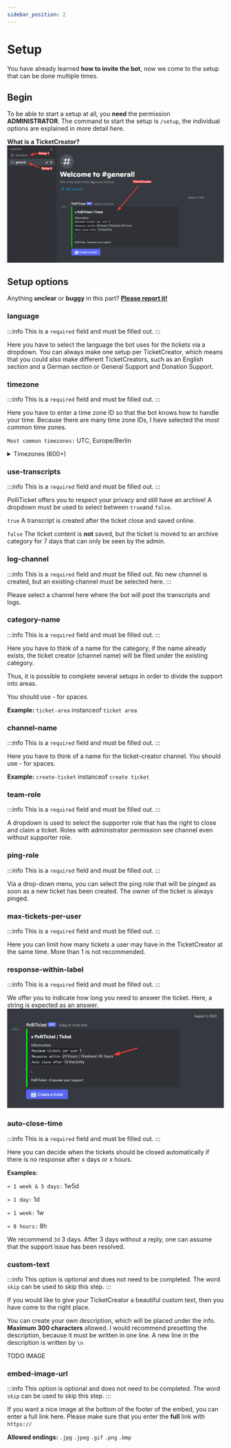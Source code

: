 ```yaml
---
sidebar_position: 2
---
```


# Setup

You have already learned **how to invite the bot**, now we come to the setup that can be done multiple times.

## Begin

To be able to start a setup at all, you **need** the permission **ADMINISTRATOR**.
The command to start the setup is `/setup`, the individual options are explained in more detail here.

**What is a TicketCreator?**
![TicketCreator](./img/ticket-creator.png)

## Setup options

Anything **unclear** or **buggy** in this part? **[Please report it!](https://github.com/xiLight/PolliTicketDocs/issues/new/choose)**

### language

:::info
This is a `required` field and must be filled out.
:::

Here you have to select the language the bot uses for the tickets via a dropdown.
You can always make one setup per TicketCreator, which means that you could also make different TicketCreators, 
such as an English section and a German section or General Support and Donation Support.

### timezone

:::info
This is a `required` field and must be filled out.
:::

Here you have to enter a time zone ID so that the bot knows how to handle your time.
Because there are many time zone IDs, I have selected the most common time zones.

`Most common timezones:` UTC, Europe/Berlin
<details>
<summary>Timezones (600+)</summary>
ACT
AET
AGT
ART
AST
Africa/Abidjan
Africa/Accra
Africa/Addis_Ababa
Africa/Algiers
Africa/Asmara
Africa/Asmera
Africa/Bamako
Africa/Bangui
Africa/Banjul
Africa/Bissau
Africa/Blantyre
Africa/Brazzaville
Africa/Bujumbura
Africa/Cairo
Africa/Casablanca
Africa/Ceuta
Africa/Conakry
Africa/Dakar
Africa/Dar_es_Salaam
Africa/Djibouti
Africa/Douala
Africa/El_Aaiun
Africa/Freetown
Africa/Gaborone
Africa/Harare
Africa/Johannesburg
Africa/Juba
Africa/Kampala
Africa/Khartoum
Africa/Kigali
Africa/Kinshasa
Africa/Lagos
Africa/Libreville
Africa/Lome
Africa/Luanda
Africa/Lubumbashi
Africa/Lusaka
Africa/Malabo
Africa/Maputo
Africa/Maseru
Africa/Mbabane
Africa/Mogadishu
Africa/Monrovia
Africa/Nairobi
Africa/Ndjamena
Africa/Niamey
Africa/Nouakchott
Africa/Ouagadougou
Africa/Porto-Novo
Africa/Sao_Tome
Africa/Timbuktu
Africa/Tripoli
Africa/Tunis
Africa/Windhoek
America/Adak
America/Anchorage
America/Anguilla
America/Antigua
America/Araguaina
America/Argentina/Buenos_Aires
America/Argentina/Catamarca
America/Argentina/ComodRivadavia
America/Argentina/Cordoba
America/Argentina/Jujuy
America/Argentina/La_Rioja
America/Argentina/Mendoza
America/Argentina/Rio_Gallegos
America/Argentina/Salta
America/Argentina/San_Juan
America/Argentina/San_Luis
America/Argentina/Tucuman
America/Argentina/Ushuaia
America/Aruba
America/Asuncion
America/Atikokan
America/Atka
America/Bahia
America/Bahia_Banderas
America/Barbados
America/Belem
America/Belize
America/Blanc-Sablon
America/Boa_Vista
America/Bogota
America/Boise
America/Buenos_Aires
America/Cambridge_Bay
America/Campo_Grande
America/Cancun
America/Caracas
America/Catamarca
America/Cayenne
America/Cayman
America/Chicago
America/Chihuahua
America/Coral_Harbour
America/Cordoba
America/Costa_Rica
America/Creston
America/Cuiaba
America/Curacao
America/Danmarkshavn
America/Dawson
America/Dawson_Creek
America/Denver
America/Detroit
America/Dominica
America/Edmonton
America/Eirunepe
America/El_Salvador
America/Ensenada
America/Fort_Wayne
America/Fortaleza
America/Glace_Bay
America/Godthab
America/Goose_Bay
America/Grand_Turk
America/Grenada
America/Guadeloupe
America/Guatemala
America/Guayaquil
America/Guyana
America/Halifax
America/Havana
America/Hermosillo
America/Indiana/Indianapolis
America/Indiana/Knox
America/Indiana/Marengo
America/Indiana/Petersburg
America/Indiana/Tell_City
America/Indiana/Vevay
America/Indiana/Vincennes
America/Indiana/Winamac
America/Indianapolis
America/Inuvik
America/Iqaluit
America/Jamaica
America/Jujuy
America/Juneau
America/Kentucky/Louisville
America/Kentucky/Monticello
America/Knox_IN
America/Kralendijk
America/La_Paz
America/Lima
America/Los_Angeles
America/Louisville
America/Lower_Princes
America/Maceio
America/Managua
America/Manaus
America/Marigot
America/Martinique
America/Matamoros
America/Mazatlan
America/Mendoza
America/Menominee
America/Merida
America/Metlakatla
America/Mexico_City
America/Miquelon
America/Moncton
America/Monterrey
America/Montevideo
America/Montreal
America/Montserrat
America/Nassau
America/New_York
America/Nipigon
America/Nome
America/Noronha
America/North_Dakota/Beulah
America/North_Dakota/Center
America/North_Dakota/New_Salem
America/Ojinaga
America/Panama
America/Pangnirtung
America/Paramaribo
America/Phoenix
America/Port-au-Prince
America/Port_of_Spain
America/Porto_Acre
America/Porto_Velho
America/Puerto_Rico
America/Rainy_River
America/Rankin_Inlet
America/Recife
America/Regina
America/Resolute
America/Rio_Branco
America/Rosario
America/Santa_Isabel
America/Santarem
America/Santiago
America/Santo_Domingo
America/Sao_Paulo
America/Scoresbysund
America/Shiprock
America/Sitka
America/St_Barthelemy
America/St_Johns
America/St_Kitts
America/St_Lucia
America/St_Thomas
America/St_Vincent
America/Swift_Current
America/Tegucigalpa
America/Thule
America/Thunder_Bay
America/Tijuana
America/Toronto
America/Tortola
America/Vancouver
America/Virgin
America/Whitehorse
America/Winnipeg
America/Yakutat
America/Yellowknife
Antarctica/Casey
Antarctica/Davis
Antarctica/DumontDUrville
Antarctica/Macquarie
Antarctica/Mawson
Antarctica/McMurdo
Antarctica/Palmer
Antarctica/Rothera
Antarctica/South_Pole
Antarctica/Syowa
Antarctica/Troll
Antarctica/Vostok
Arctic/Longyearbyen
Asia/Aden
Asia/Almaty
Asia/Amman
Asia/Anadyr
Asia/Aqtau
Asia/Aqtobe
Asia/Ashgabat
Asia/Ashkhabad
Asia/Baghdad
Asia/Bahrain
Asia/Baku
Asia/Bangkok
Asia/Beirut
Asia/Bishkek
Asia/Brunei
Asia/Calcutta
Asia/Chita
Asia/Choibalsan
Asia/Chongqing
Asia/Chungking
Asia/Colombo
Asia/Dacca
Asia/Damascus
Asia/Dhaka
Asia/Dili
Asia/Dubai
Asia/Dushanbe
Asia/Gaza
Asia/Harbin
Asia/Hebron
Asia/Ho_Chi_Minh
Asia/Hong_Kong
Asia/Hovd
Asia/Irkutsk
Asia/Istanbul
Asia/Jakarta
Asia/Jayapura
Asia/Jerusalem
Asia/Kabul
Asia/Kamchatka
Asia/Karachi
Asia/Kashgar
Asia/Kathmandu
Asia/Katmandu
Asia/Khandyga
Asia/Kolkata
Asia/Krasnoyarsk
Asia/Kuala_Lumpur
Asia/Kuching
Asia/Kuwait
Asia/Macao
Asia/Macau
Asia/Magadan
Asia/Makassar
Asia/Manila
Asia/Muscat
Asia/Nicosia
Asia/Novokuznetsk
Asia/Novosibirsk
Asia/Omsk
Asia/Oral
Asia/Phnom_Penh
Asia/Pontianak
Asia/Pyongyang
Asia/Qatar
Asia/Qyzylorda
Asia/Rangoon
Asia/Riyadh
Asia/Riyadh87
Asia/Riyadh88
Asia/Riyadh89
Asia/Saigon
Asia/Sakhalin
Asia/Samarkand
Asia/Seoul
Asia/Shanghai
Asia/Singapore
Asia/Srednekolymsk
Asia/Taipei
Asia/Tashkent
Asia/Tbilisi
Asia/Tehran
Asia/Tel_Aviv
Asia/Thimbu
Asia/Thimphu
Asia/Tokyo
Asia/Ujung_Pandang
Asia/Ulaanbaatar
Asia/Ulan_Bator
Asia/Urumqi
Asia/Ust-Nera
Asia/Vientiane
Asia/Vladivostok
Asia/Yakutsk
Asia/Yekaterinburg
Asia/Yerevan
Atlantic/Azores
Atlantic/Bermuda
Atlantic/Canary
Atlantic/Cape_Verde
Atlantic/Faeroe
Atlantic/Faroe
Atlantic/Jan_Mayen
Atlantic/Madeira
Atlantic/Reykjavik
Atlantic/South_Georgia
Atlantic/St_Helena
Atlantic/Stanley
Australia/ACT
Australia/Adelaide
Australia/Brisbane
Australia/Broken_Hill
Australia/Canberra
Australia/Currie
Australia/Darwin
Australia/Eucla
Australia/Hobart
Australia/LHI
Australia/Lindeman
Australia/Lord_Howe
Australia/Melbourne
Australia/NSW
Australia/North
Australia/Perth
Australia/Queensland
Australia/South
Australia/Sydney
Australia/Tasmania
Australia/Victoria
Australia/West
Australia/Yancowinna
BET
BST
Brazil/Acre
Brazil/DeNoronha
Brazil/East
Brazil/West
CAT
CET
CNT
CST
CST6CDT
CTT
Canada/Atlantic
Canada/Central
Canada/East-Saskatchewan
Canada/Eastern
Canada/Mountain
Canada/Newfoundland
Canada/Pacific
Canada/Saskatchewan
Canada/Yukon
Chile/Continental
Chile/EasterIsland
Cuba
EAT
ECT
EET
EST
EST5EDT
Egypt
Eire
Etc/GMT
Etc/GMT+0
Etc/GMT+1
Etc/GMT+10
Etc/GMT+11
Etc/GMT+12
Etc/GMT+2
Etc/GMT+3
Etc/GMT+4
Etc/GMT+5
Etc/GMT+6
Etc/GMT+7
Etc/GMT+8
Etc/GMT+9
Etc/GMT-0
Etc/GMT-1
Etc/GMT-10
Etc/GMT-11
Etc/GMT-12
Etc/GMT-13
Etc/GMT-14
Etc/GMT-2
Etc/GMT-3
Etc/GMT-4
Etc/GMT-5
Etc/GMT-6
Etc/GMT-7
Etc/GMT-8
Etc/GMT-9
Etc/GMT0
Etc/Greenwich
Etc/UCT
Etc/UTC
Etc/Universal
Etc/Zulu
Europe/Amsterdam
Europe/Andorra
Europe/Athens
Europe/Belfast
Europe/Belgrade
Europe/Berlin
Europe/Bratislava
Europe/Brussels
Europe/Bucharest
Europe/Budapest
Europe/Busingen
Europe/Chisinau
Europe/Copenhagen
Europe/Dublin
Europe/Gibraltar
Europe/Guernsey
Europe/Helsinki
Europe/Isle_of_Man
Europe/Istanbul
Europe/Jersey
Europe/Kaliningrad
Europe/Kiev
Europe/Lisbon
Europe/Ljubljana
Europe/London
Europe/Luxembourg
Europe/Madrid
Europe/Malta
Europe/Mariehamn
Europe/Minsk
Europe/Monaco
Europe/Moscow
Europe/Nicosia
Europe/Oslo
Europe/Paris
Europe/Podgorica
Europe/Prague
Europe/Riga
Europe/Rome
Europe/Samara
Europe/San_Marino
Europe/Sarajevo
Europe/Simferopol
Europe/Skopje
Europe/Sofia
Europe/Stockholm
Europe/Tallinn
Europe/Tirane
Europe/Tiraspol
Europe/Uzhgorod
Europe/Vaduz
Europe/Vatican
Europe/Vienna
Europe/Vilnius
Europe/Volgograd
Europe/Warsaw
Europe/Zagreb
Europe/Zaporozhye
Europe/Zurich
GB
GB-Eire
GMT
GMT0
Greenwich
HST
Hongkong
IET
IST
Iceland
Indian/Antananarivo
Indian/Chagos
Indian/Christmas
Indian/Cocos
Indian/Comoro
Indian/Kerguelen
Indian/Mahe
Indian/Maldives
Indian/Mauritius
Indian/Mayotte
Indian/Reunion
Iran
Israel
JST
Jamaica
Japan
Kwajalein
Libya
MET
MIT
MST
MST7MDT
Mexico/BajaNorte
Mexico/BajaSur
Mexico/General
Mideast/Riyadh87
Mideast/Riyadh88
Mideast/Riyadh89
NET
NST
NZ
NZ-CHAT
Navajo
PLT
PNT
PRC
PRT
PST
PST8PDT
Pacific/Apia
Pacific/Auckland
Pacific/Bougainville
Pacific/Chatham
Pacific/Chuuk
Pacific/Easter
Pacific/Efate
Pacific/Enderbury
Pacific/Fakaofo
Pacific/Fiji
Pacific/Funafuti
Pacific/Galapagos
Pacific/Gambier
Pacific/Guadalcanal
Pacific/Guam
Pacific/Honolulu
Pacific/Johnston
Pacific/Kiritimati
Pacific/Kosrae
Pacific/Kwajalein
Pacific/Majuro
Pacific/Marquesas
Pacific/Midway
Pacific/Nauru
Pacific/Niue
Pacific/Norfolk
Pacific/Noumea
Pacific/Pago_Pago
Pacific/Palau
Pacific/Pitcairn
Pacific/Pohnpei
Pacific/Ponape
Pacific/Port_Moresby
Pacific/Rarotonga
Pacific/Saipan
Pacific/Samoa
Pacific/Tahiti
Pacific/Tarawa
Pacific/Tongatapu
Pacific/Truk
Pacific/Wake
Pacific/Wallis
Pacific/Yap
Poland
Portugal
ROK
SST
Singapore
SystemV/AST4
SystemV/AST4ADT
SystemV/CST6
SystemV/CST6CDT
SystemV/EST5
SystemV/EST5EDT
SystemV/HST10
SystemV/MST7
SystemV/MST7MDT
SystemV/PST8
SystemV/PST8PDT
SystemV/YST9
SystemV/YST9YDT
Turkey
UCT
US/Alaska
US/Aleutian
US/Arizona
US/Central
US/East-Indiana
US/Eastern
US/Hawaii
US/Indiana-Starke
US/Michigan
US/Mountain
US/Pacific
US/Pacific-New
US/Samoa
UTC
Universal
VST
W-SU
WET
Zulu
</details>

### use-transcripts

:::info
This is a `required` field and must be filled out.
:::

PolliTicket offers you to respect your privacy and still have an archive!
A dropdown must be used to select between `true`and `false`.

`true` A transcript is created after the ticket close and saved online.

`false` The ticket content is **not** saved, but the ticket is moved to an archive category for 7 days that can only be seen by the admin.

### log-channel

:::info
This is a `required` field and must be filled out.
No new channel is created, but an existing channel must be selected here.
:::

Please select a channel here where the bot will post the transcripts and logs.

### category-name

:::info
This is a `required` field and must be filled out.
:::

Here you have to think of a name for the category,
if the name already exists, the ticket creator (channel name) will be filed under the existing category.

Thus, it is possible to complete several setups in order to divide the support into areas.

You should use - for spaces.

**Example:** `ticket-area` instanceof `ticket area`

### channel-name

:::info
This is a `required` field and must be filled out.
:::

Here you have to think of a name for the ticket-creator channel.
You should use - for spaces.

**Example:** `create-ticket` instanceof `create ticket`

### team-role

:::info
This is a `required` field and must be filled out.
:::

A dropdown is used to select the supporter role that has the right to close and claim a ticket.
Roles with administrator permission see channel even without supporter role.

### ping-role

:::info
This is a `required` field and must be filled out.
:::

Via a drop-down menu, you can select the ping role that will be pinged as soon as a new ticket has been created.
The owner of the ticket is always pinged.

### max-tickets-per-user

:::info
This is a `required` field and must be filled out.
:::

Here you can limit how many tickets a user may have in the TicketCreator at the same time.
More than 1 is not recommended.

### response-within-label

:::info
This is a `required` field and must be filled out.
:::

We offer you to indicate how long you need to answer the ticket. Here, a string is expected as an answer.
![Response-within-label](./img/response-within-label.png)

### auto-close-time

:::info
This is a `required` field and must be filled out.
:::

Here you can decide when the tickets should be closed automatically if there is no response after x days or x hours.

**Examples:**

`» 1 week & 5 days:` 1w5d

`» 1 day:` 1d

`» 1 week:` 1w

`» 8 hours:` 8h


We recommend `3d` 3 days. After 3 days without a reply, one can assume that the support issue has been resolved.

### custom-text

:::info
This option is optional and does not need to be completed. The word `skip` can be used to skip this step.
:::

If you would like to give your TicketCreator a beautiful custom text, then you have come to the right place.

You can create your own description, which will be placed under the info.
**Maximum 300 characters** allowed.
I would recommend presetting the description, because it must be written in one line.
A new line in the description is written by `\n`

TODO IMAGE

### embed-image-url

:::info
This option is optional and does not need to be completed. The word `skip` can be used to skip this step.
:::

If you want a nice image at the bottom of the footer of the embed, you can enter a full link here.
Please make sure that you enter the **full** link with `https://`

**Allowed endings:** `.jpg` `.jpeg` `.gif` `.png` `.bmp`
